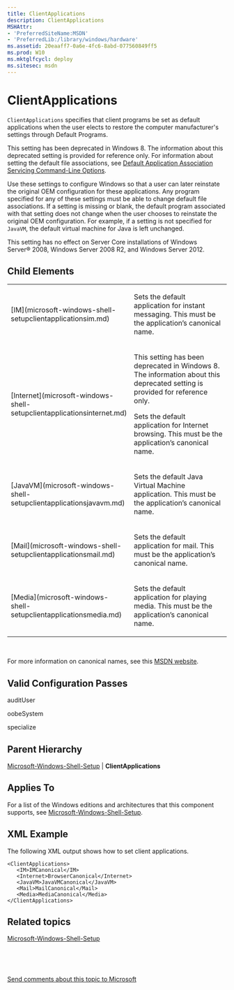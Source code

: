 ```yaml
---
title: ClientApplications
description: ClientApplications
MSHAttr:
- 'PreferredSiteName:MSDN'
- 'PreferredLib:/library/windows/hardware'
ms.assetid: 20eaaff7-0a6e-4fc6-8abd-077560849ff5
ms.prod: W10
ms.mktglfcycl: deploy
ms.sitesec: msdn
---
```


# ClientApplications


`ClientApplications` specifies that client programs be set as default applications when the user elects to restore the computer manufacturer's settings through Default Programs.

This setting has been deprecated in Windows 8. The information about this deprecated setting is provided for reference only. For information about setting the default file associations, see [Default Application Association Servicing Command-Line Options](http://go.microsoft.com/fwlink/p/?LinkId=247509).

Use these settings to configure Windows so that a user can later reinstate the original OEM configuration for these applications. Any program specified for any of these settings must be able to change default file associations. If a setting is missing or blank, the default program associated with that setting does not change when the user chooses to reinstate the original OEM configuration. For example, if a setting is not specified for `JavaVM`, the default virtual machine for Java is left unchanged.

This setting has no effect on Server Core installations of Windows Server® 2008, Windows Server 2008 R2, and Windows Server 2012.

## Child Elements


<table>
<colgroup>
<col width="50%" />
<col width="50%" />
</colgroup>
<tbody>
<tr class="odd">
<td><p>[IM](microsoft-windows-shell-setupclientapplicationsim.md)</p></td>
<td><p>Sets the default application for instant messaging. This must be the application’s canonical name.</p></td>
</tr>
<tr class="even">
<td><p>[Internet](microsoft-windows-shell-setupclientapplicationsinternet.md)</p></td>
<td><p>This setting has been deprecated in Windows 8. The information about this deprecated setting is provided for reference only.</p>
<p>Sets the default application for Internet browsing. This must be the application’s canonical name.</p></td>
</tr>
<tr class="odd">
<td><p>[JavaVM](microsoft-windows-shell-setupclientapplicationsjavavm.md)</p></td>
<td><p>Sets the default Java Virtual Machine application. This must be the application’s canonical name.</p></td>
</tr>
<tr class="even">
<td><p>[Mail](microsoft-windows-shell-setupclientapplicationsmail.md)</p></td>
<td><p>Sets the default application for mail. This must be the application’s canonical name.</p></td>
</tr>
<tr class="odd">
<td><p>[Media](microsoft-windows-shell-setupclientapplicationsmedia.md)</p></td>
<td><p>Sets the default application for playing media. This must be the application’s canonical name.</p></td>
</tr>
</tbody>
</table>

 

For more information on canonical names, see this [MSDN website](http://go.microsoft.com/fwlink/?LinkId=82991).

## Valid Configuration Passes


auditUser

oobeSystem

specialize

## Parent Hierarchy


[Microsoft-Windows-Shell-Setup](microsoft-windows-shell-setup-win7-microsoft-windows-shell-setup.md) | **ClientApplications**

## Applies To


For a list of the Windows editions and architectures that this component supports, see [Microsoft-Windows-Shell-Setup](microsoft-windows-shell-setup-win7-microsoft-windows-shell-setup.md).

## XML Example


The following XML output shows how to set client applications.

``` syntax
<ClientApplications>
   <IM>IMCanonical</IM>
   <Internet>BrowserCanonical</Internet>
   <JavaVM>JavaVMCanonical</JavaVM>
   <Mail>MailCanonical</Mail>
   <Media>MediaCanonical</Media>
</ClientApplications>
```

## Related topics


[Microsoft-Windows-Shell-Setup](microsoft-windows-shell-setup-win7-microsoft-windows-shell-setup.md)

 

 

[Send comments about this topic to Microsoft](mailto:wsddocfb@microsoft.com?subject=Documentation%20feedback%20%5Bp_unattend\p_unattend%5D:%20ClientApplications%20%20RELEASE:%20%2810/3/2016%29&body=%0A%0APRIVACY%20STATEMENT%0A%0AWe%20use%20your%20feedback%20to%20improve%20the%20documentation.%20We%20don't%20use%20your%20email%20address%20for%20any%20other%20purpose,%20and%20we'll%20remove%20your%20email%20address%20from%20our%20system%20after%20the%20issue%20that%20you're%20reporting%20is%20fixed.%20While%20we're%20working%20to%20fix%20this%20issue,%20we%20might%20send%20you%20an%20email%20message%20to%20ask%20for%20more%20info.%20Later,%20we%20might%20also%20send%20you%20an%20email%20message%20to%20let%20you%20know%20that%20we've%20addressed%20your%20feedback.%0A%0AFor%20more%20info%20about%20Microsoft's%20privacy%20policy,%20see%20http://privacy.microsoft.com/default.aspx. "Send comments about this topic to Microsoft")






